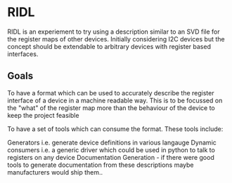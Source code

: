 # RIDL

RIDL is an experiement to try using a description similar to an SVD file for the register
maps of other devices. Initially considering I2C devices but the concept should be extendable
to arbitrary devices with register based interfaces.

## Goals

To have a format which can be used to accurately describe the register interface of a device in a machine
readable way. This is to be focussed on the "what" of the register map more than the behaviour of the device
to keep the project feasible

To have a set of tools which can consume the format. These tools include:

Generators i.e. generate device definitions in various langauge
Dynamic consumers i.e. a generic driver which could be used in python to talk to registers on any device
Documentation Generation - if there were good tools to generate documentation from these descriptions maybe manufacturers would ship them..